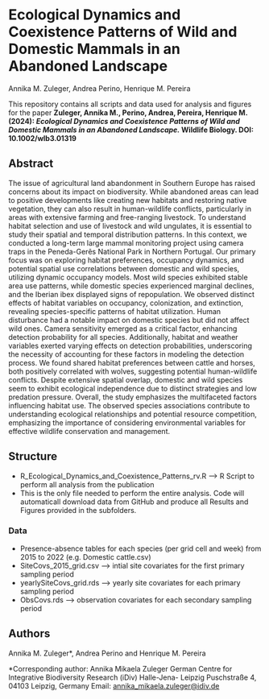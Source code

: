 # Ecological Dynamics and Coexistence Patterns of Wild and Domestic Mammals in an Abandoned Landscape

Annika M. Zuleger, Andrea Perino, Henrique M. Pereira

This repository contains all scripts and data used for analysis and figures for the paper **Zuleger, Annika M., Perino, Andrea, Pereira, Henrique M. (2024): _Ecological Dynamics and Coexistence Patterns of Wild and Domestic Mammals in an Abandoned Landscape._ Wildlife Biology. DOI: 10.1002/wlb3.01319**

## Abstract

The issue of agricultural land abandonment in Southern Europe has raised concerns about its impact on biodiversity. While abandoned areas can lead to positive developments like creating new habitats and restoring native vegetation, they can also result in human-wildlife conflicts, particularly in areas with extensive farming and free-ranging livestock. To understand habitat selection and use of livestock and wild ungulates, it is essential to study their spatial and temporal distribution patterns. In this context, we conducted a long-term large mammal monitoring project using camera traps in the Peneda-Gerês National Park in Northern Portugal. Our primary focus was on exploring habitat preferences, occupancy dynamics, and potential spatial use correlations between domestic and wild species, utilizing dynamic occupancy models. Most wild species exhibited stable area use patterns, while domestic species experienced marginal declines, and the Iberian ibex displayed signs of repopulation. We observed distinct effects of habitat variables on occupancy, colonization, and extinction, revealing species-specific patterns of habitat utilization. Human disturbance had a notable impact on domestic species but did not affect wild ones. Camera sensitivity emerged as a critical factor, enhancing detection probability for all species. Additionally, habitat and weather variables exerted varying effects on detection probabilities, underscoring the necessity of accounting for these factors in modeling the detection process. We found shared habitat preferences between cattle and horses, both positively correlated with wolves, suggesting potential human-wildlife conflicts. Despite extensive spatial overlap, domestic and wild species seem to exhibit ecological independence due to distinct strategies and low predation pressure. Overall, the study emphasizes the multifaceted factors influencing habitat use. The observed species associations contribute to understanding ecological relationships and potential resource competition, emphasizing the importance of considering environmental variables for effective wildlife conservation and management.

## Structure
* R_Ecological_Dynamics_and_Coexistence_Patterns_rv.R --> R Script to perform all analysis from the publication
* This is the only file needed to perform the entire analysis. Code will automaticall download data from GitHub and produce all Results and Figures provided in the subfolders.
  

### Data

* Presence-absence tables for each species (per grid cell and week) from 2015 to 2022 (e.g. Domestic cattle.csv)
* SiteCovs_2015_grid.csv --> intial site covariates for the first primary sampling period
* yearlySiteCovs_grid.rds --> yearly site covariates for each primary sampling period
* ObsCovs.rds --> observation covariates for each secondary sampling period


## Authors

Annika M. Zuleger*, Andrea Perino and Henrique M. Pereira

*Corresponding author:
Annika Mikaela Zuleger
German Centre for Integrative Biodiversity Research (iDiv) Halle-Jena- Leipzig
Puschstraße 4, 04103 Leipzig, Germany
Email: annika_mikaela.zuleger@idiv.de
